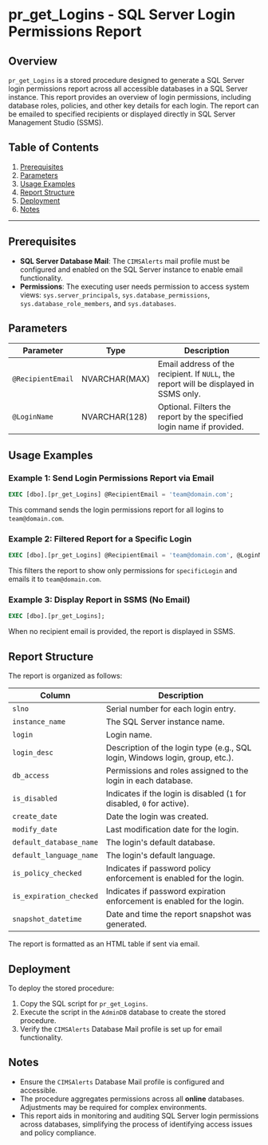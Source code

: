 # pr_get_Logins - SQL Server Login Permissions Report

## Overview

`pr_get_Logins` is a stored procedure designed to generate a SQL Server login permissions report across all accessible databases in a SQL Server instance. This report provides an overview of login permissions, including database roles, policies, and other key details for each login. The report can be emailed to specified recipients or displayed directly in SQL Server Management Studio (SSMS).

## Table of Contents

1. [Prerequisites](https://www.notion.so/58d74233e83447be8db952c71ff32a53?pvs=21)
2. [Parameters](https://www.notion.so/58d74233e83447be8db952c71ff32a53?pvs=21)
3. [Usage Examples](https://www.notion.so/58d74233e83447be8db952c71ff32a53?pvs=21)
4. [Report Structure](https://www.notion.so/58d74233e83447be8db952c71ff32a53?pvs=21)
5. [Deployment](https://www.notion.so/58d74233e83447be8db952c71ff32a53?pvs=21)
6. [Notes](https://www.notion.so/58d74233e83447be8db952c71ff32a53?pvs=21)

---

## Prerequisites

- **SQL Server Database Mail**: The `CIMSAlerts` mail profile must be configured and enabled on the SQL Server instance to enable email functionality.
- **Permissions**: The executing user needs permission to access system views: `sys.server_principals`, `sys.database_permissions`, `sys.database_role_members`, and `sys.databases`.

## Parameters

| Parameter | Type | Description |
| --- | --- | --- |
| `@RecipientEmail` | NVARCHAR(MAX) | Email address of the recipient. If `NULL`, the report will be displayed in SSMS only. |
| `@LoginName` | NVARCHAR(128) | Optional. Filters the report by the specified login name if provided. |

## Usage Examples

### Example 1: Send Login Permissions Report via Email

```sql
EXEC [dbo].[pr_get_Logins] @RecipientEmail = 'team@domain.com';
```

This command sends the login permissions report for all logins to `team@domain.com`.

### Example 2: Filtered Report for a Specific Login

```sql
EXEC [dbo].[pr_get_Logins] @RecipientEmail = 'team@domain.com', @LoginName = 'specificLogin';
```

This filters the report to show only permissions for `specificLogin` and emails it to `team@domain.com`.

### Example 3: Display Report in SSMS (No Email)

```sql
EXEC [dbo].[pr_get_Logins];
```

When no recipient email is provided, the report is displayed in SSMS.

## Report Structure

The report is organized as follows:

| Column | Description |
| --- | --- |
| `slno` | Serial number for each login entry. |
| `instance_name` | The SQL Server instance name. |
| `login` | Login name. |
| `login_desc` | Description of the login type (e.g., SQL login, Windows login, group, etc.). |
| `db_access` | Permissions and roles assigned to the login in each database. |
| `is_disabled` | Indicates if the login is disabled (`1` for disabled, `0` for active). |
| `create_date` | Date the login was created. |
| `modify_date` | Last modification date for the login. |
| `default_database_name` | The login's default database. |
| `default_language_name` | The login's default language. |
| `is_policy_checked` | Indicates if password policy enforcement is enabled for the login. |
| `is_expiration_checked` | Indicates if password expiration enforcement is enabled for the login. |
| `snapshot_datetime` | Date and time the report snapshot was generated. |

The report is formatted as an HTML table if sent via email.

## Deployment

To deploy the stored procedure:

1. Copy the SQL script for `pr_get_Logins`.
2. Execute the script in the `AdminDB` database to create the stored procedure.
3. Verify the `CIMSAlerts` Database Mail profile is set up for email functionality.

## Notes

- Ensure the `CIMSAlerts` Database Mail profile is configured and accessible.
- The procedure aggregates permissions across all **online** databases. Adjustments may be required for complex environments.
- This report aids in monitoring and auditing SQL Server login permissions across databases, simplifying the process of identifying access issues and policy compliance.
